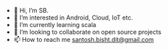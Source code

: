 - 👋 Hi, I’m SB.
- 👀 I’m interested in Android, Cloud, IoT etc.
- 🌱 I’m currently learning scala
- 💞️ I’m looking to collaborate on open source projects
- 📫 How to reach me santosh.bisht.dit@gmail.com

<!---
santosh-bisht/santosh-bisht is a ✨ special ✨ repository because its `README.md` (this file) appears on your GitHub profile.
You can click the Preview link to take a look at your changes.
--->
